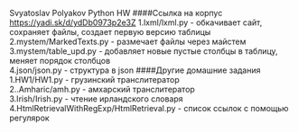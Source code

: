 Svyatoslav Polyakov
Python HW
####Ссылка на корпус https://yadi.sk/d/ydDb0973p2e3Z
1.lxml/lxml.py - обкачивает сайт, сохраняет файлы, создает первую версию таблицы<br />
2.mystem/MarkedTexts.py - размечает файлы через майстем<br />
3.mystem/table_upd.py - добавляет новые пустые столбцы в таблицу, меняет порядок столбцов<br />
4.json/json.py - структура в json
####Другие домашние задания
1.HW1/HW1.py - грузинский транслитератор<br />
2..Amharic/amh.py - амхарский транслитератор<br />
3.Irish/Irish.py - чтение ирландского словаря<br />
4.HtmlRetrievalWithRegExp/HtmlRetrieval.py - список ссылок с помощью регулярок